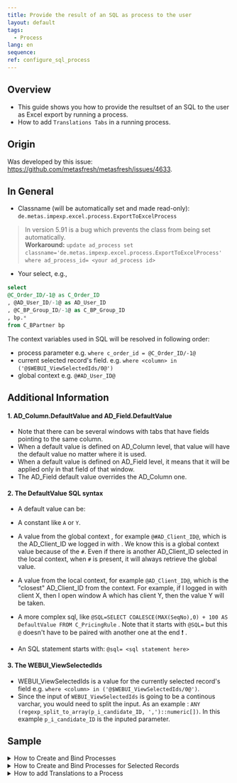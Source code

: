 ```yaml
---
title: Provide the result of an SQL as process to the user
layout: default
tags:  
  - Process
lang: en
sequence:
ref: configure_sql_process
---
```


## Overview
* This guide shows you how to provide the resultset of an SQL to the user as Excel export by running a process.
* How to add `Translations Tabs` in a running process.

## Origin
Was developed by this issue: https://github.com/metasfresh/metasfresh/issues/4633.

[ other relevant issues:
 https://github.com/metasfresh/onboarding/issues/12
 https://github.com/metasfresh/me03/issues/10686 ]: #


## In General
* Classname (will be automatically set and made read-only): `de.metas.impexp.excel.process.ExportToExcelProcess`

> In version 5.91 is a bug which prevents the class from being set automatically.<br> **Workaround:** `update ad_process set classname='de.metas.impexp.excel.process.ExportToExcelProcess'
where ad_process_id= <your ad_process id>`

* Your select, e.g.,
```sql
select
@C_Order_ID/-1@ as C_Order_ID
, @AD_User_ID/-1@ as AD_User_ID
, @C_BP_Group_ID/-1@ as C_BP_Group_ID
, bp.*
from C_BPartner bp
```

The context variables used in SQL will be resolved in following order:
* process parameter e.g. `where c_order_id = @C_Order_ID/-1@`
* current selected record's field. e.g. `where <column> in ('@$WEBUI_ViewSelectedIds/0@')`
* global context e.g. `@#AD_User_ID@`


## Additional Information

#### 1. AD_Column.DefaultValue and AD_Field.DefaultValue
* Note that there can be several windows with tabs that have fields pointing to the same column.
* When a default value is defined on AD_Column level, that value will have the default value no matter where it is used.
* When a default value is defined on AD_Field level, it means that it will be applied only in that field of that window.
* The AD_Field default value overrides the AD_Column one.

#### 2. The DefaultValue SQL syntax

* A default value can be:

 * A constant like `A` or `Y`.
 * A value from the global context , for example `@#AD_Client_ID@`, which is the AD_Client_ID we logged in with . We know this is a global context value because of the `#`. Even if there is another AD_Client_ID selected in the local context, when `#` is present, it will always retrieve the global value.
 * A value from the local context, for example `@AD_Client_ID@`, which is the "closest" AD_Client_ID from the context. For example, if I logged in with client X, then I open window A which has client Y, then the value Y will be taken.
 * A more complex sql, like `@SQL=SELECT COALESCE(MAX(SeqNo),0) + 100 AS DefaultValue FROM C_PricingRule` . Note that it starts with `@SQL=` but this `@` doesn't have to be paired with another one at the end ❗ .

* An SQL statement starts with:
`@sql= <sql statement here>`

[Commented by Ruxi in issue:https://github.com/metasfresh/onboarding/issues/12 ]: #

#### 3. The WEBUI_ViewSelectedIds

* WEBUI_ViewSelectedIds is a value for the currently selected record's field e.g. `where <column> in ('@$WEBUI_ViewSelectedIds/0@')`.
* Since the input of `WEBUI_ViewSelectedIds` is going to be a continous varchar, you would need to split the input. As an example : `ANY (regexp_split_to_array(p_i_candidate_ID, ',')::numeric[])`. In this example `p_i_candidate_ID` is the inputed parameter.





## Sample
<details><summary>How to Create and Bind Processes </summary>

![image](https://user-images.githubusercontent.com/1244701/46567456-d181d380-c93b-11e8-82b4-abe2b11f57f5.png)

![image](https://user-images.githubusercontent.com/1244701/46567460-dfcfef80-c93b-11e8-889a-918242ac23bc.png)

![image](https://user-images.githubusercontent.com/1244701/46567510-be233800-c93c-11e8-9fde-441fcf688332.png)

![image](https://user-images.githubusercontent.com/1244701/46567520-d7c47f80-c93c-11e8-9b7c-2e38c435d963.png)

![image](https://user-images.githubusercontent.com/1244701/46567529-e743c880-c93c-11e8-9ebf-28483ddea93c.png)

![image](https://user-images.githubusercontent.com/1244701/46567534-04789700-c93d-11e8-8386-29a0a214a25d.png)

![image](https://user-images.githubusercontent.com/1244701/46567536-1ce8b180-c93d-11e8-88c8-ea8ed998a7aa.png)

</details>

<details><summary>How to Create and Bind Processes for Selected Records</summary>

![image](./assets/Process_SwingUI_SQLStatement.png)
![image](./assets/Process_SwingUI_SQLfunction_part1.png)
![image](./assets/Process_SwingUI_SQLfunction_part2.png)

</details>

<details><summary>How to add Translations to a Process</summary>

* Open `Tools` then `Preferences` and tick the box with `Show Translations Tabs`

![image](./assets/SwingUI_Preferences_TranslatationTabs.png)

* Then Restart Java Client/SwingUI afterwards the Tabs will be visible.

![image](./assets/SwingUI_TranslatationTabs.png)

</details>
